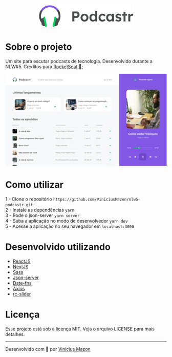 <div align="center">
  <img src="docs/readme/logo.png" alt="logo"/>
</div>

# Sobre o projeto
Um site para escutar podcasts de tecnologia. Desenvolvido durante a NLW#5.
Créditos para [RocketSeat 💜](https://github.com/Rocketseat);
  <div align="center">
</div>


![home](docs/readme/page.png)

# Como utilizar

1 - Clone o repositório `https://github.com/ViniciusMazon/nlw5-podcastr.git`
<br />
2 - Instale as dependências `yarn`
<br />
3 - Rode o json-server `yarn server`
<br />
4 - Suba a aplicação no modo de desenvolvedor `yarn dev`
<br />
5 - Acesse a aplicação no seu navegador em `localhost:3000`
<br />

# Desenvolvido utilizando

- [ReactJS](https://pt-br.reactjs.org/)
- [NextJS](https://nextjs.org/)
- [Sass](https://sass-lang.com/)
- [Json-server](https://github.com/typicode/json-server)
- [Date-fns](https://date-fns.org/)
- [Axios](https://github.com/axios/axios)
- [rc-slider](https://www.npmjs.com/package/rc-slider)

# Licença
Esse projeto está sob a licença MIT. Veja o arquivo LICENSE para mais detalhes.

---
Desenvolvido com 🖤 por [Vinicius Mazon](https://github.com/ViniciusMazon)
